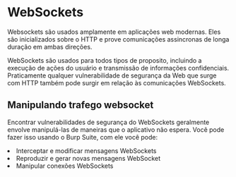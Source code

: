 <h1>WebSockets</h1>

Websockets são usados amplamente em aplicações web modernas. Eles são inicializados sobre o HTTP e prove comunicações
assincronas de longa duração em ambas direções.

WebSockets são usados para todos tipos de proposito, incluindo a execução de ações do usuário e transmissão de informações
confidenciais. Praticamente qualquer vulnerabilidade de segurança da Web que surge com HTTP também pode surgir em relação 
às comunicações WebSockets.

<h2>Manipulando trafego websocket</h2>

Encontrar vulnerabilidades de segurança do WebSockets geralmente envolve manipulá-las de maneiras que o aplicativo não espera.
Você pode fazer isso usando o Burp Suite, com ele você pode:

<li>Interceptar e modificar mensagens WebSockets</li>
<li>Reproduzir e gerar novas mensagens WebSocket</li>
<li>Manipular conexões WebSockets</li>
